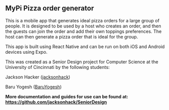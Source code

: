 ## MyPi Pizza order generator

This is a mobile app that generates ideal pizza orders for a large group of people. It is designed to be used by a host who creates an order, and then the guests can join the order and add their own toppings preferences. The host can then generate a pizza order that is ideal for the group.

This app is built using React Native and can be run on both iOS and Android devices using Expo.

This was created as a Senior Design project for Computer Science at the University of Cincinnati by the following students:

Jackson Hacker ([jacksonhack](https://github.com/jacksonhack))

Baru Yogesh ([BaruYogesh](https://github.com/BaruYogesh))

**More documentation and guides for use can be found at: https://github.com/jacksonhack/SeniorDesign**